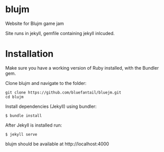# blujm
Website for Blujm game jam

Site runs in jekyll, gemfile containing jekyll inlcuded. 

# Installation

Make sure you have a working version of Ruby installed, with the Bundler gem.

Clone blujm and navigate to the folder:

```
git clone https://github.com/bluefantail/bluejm.git
cd blujm
```

Install dependencies (Jekyll) using bundler:

```
$ bundle install
```

After Jekyll is installed run:

```
$ jekyll serve
```

blujm should be available at http://localhost:4000